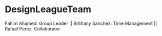 # DesignLeagueTeam

Fahim Ahamed: Group Leader ||
Brithany Sanchez: Time Management ||
Rafael Perez: Collaborator
